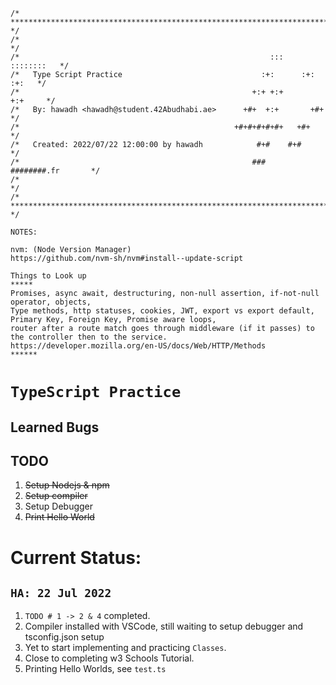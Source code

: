 ```
/* ************************************************************************** */
/*                                                                            */
/*                                                        :::      ::::::::   */
/*   Type Script Practice                               :+:      :+:    :+:   */
/*                                                    +:+ +:+         +:+     */
/*   By: hawadh <hawadh@student.42Abudhabi.ae>      +#+  +:+       +#+        */
/*                                                +#+#+#+#+#+   +#+           */
/*   Created: 2022/07/22 12:00:00 by hawadh            #+#    #+#             */
/*                                                    ###   ########.fr       */
/*                                                                            */
/* ************************************************************************** */
```

```
NOTES:

nvm: (Node Version Manager)
https://github.com/nvm-sh/nvm#install--update-script

Things to Look up
*****
Promises, async await, destructuring, non-null assertion, if-not-null operator, objects,
Type methods, http statuses, cookies, JWT, export vs export default,
Primary Key, Foreign Key, Promise aware loops,
router after a route match goes through middleware (if it passes) to the controller then to the service.
https://developer.mozilla.org/en-US/docs/Web/HTTP/Methods
******
```

# `TypeScript Practice`

## Learned Bugs

## TODO

1. ~~Setup Nodejs & npm~~
2. ~~Setup compiler~~
3. Setup Debugger
4. ~~Print Hello World~~

# Current Status:

## `HA: 22 Jul 2022`

1. `TODO # 1 -> 2 & 4` completed.
2. Compiler installed with VSCode, still waiting to setup debugger and tsconfig.json setup
3. Yet to start implementing and practicing `Classes`.
4. Close to completing w3 Schools Tutorial.
5. Printing Hello Worlds, see `test.ts`

